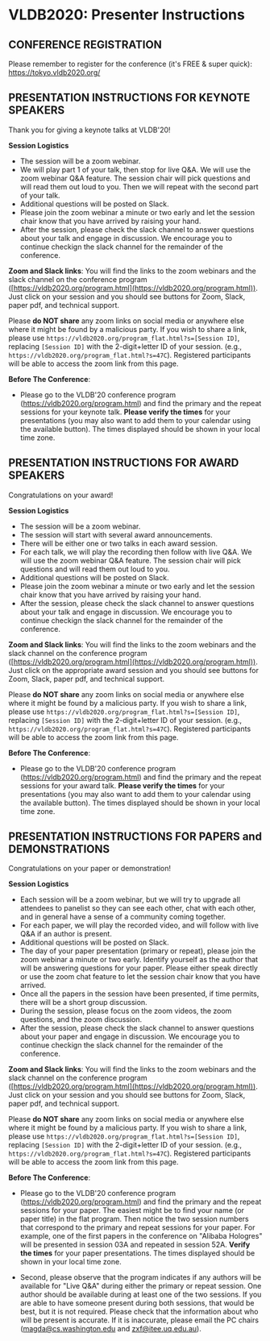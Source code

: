# VLDB2020: Presenter Instructions


## CONFERENCE REGISTRATION

Please remember to register for the conference (it's FREE & super quick):  https://tokyo.vldb2020.org/


## PRESENTATION INSTRUCTIONS FOR KEYNOTE SPEAKERS

Thank you for giving a keynote talks at VLDB'20!

**Session Logistics**
- The session will be a zoom webinar.
- We will play part 1 of your talk, then stop for live Q&A. We will use the zoom webinar Q&A feature. The session chair will pick questions and will read them out loud to you. Then we will repeat with the second part of your talk. 
- Additional questions will be posted on Slack.
- Please join the zoom webinar a minute or two early and let the session chair know that you have arrived by raising your hand.
- After the session, please check the slack channel to answer questions about your talk and engage in discussion. We encourage you to continue
checkign the slack channel for the remainder of the conference.

**Zoom and Slack links**: You will find the links to the zoom webinars and the slack channel on the conference program ([https://vldb2020.org/program.html](https://vldb2020.org/program.html)). Just click on your session and you should see buttons for Zoom, Slack, paper pdf, and technical support. 

Please **do NOT share** any zoom links on social media or anywhere else where it might be found by a malicious party.  If you wish to share a link, please use `https://vldb2020.org/program_flat.html?s=[Session ID]`, replacing `[Session ID]` with the 2-digit+letter ID of your session.  (e.g., `https://vldb2020.org/program_flat.html?s=47C`). Registered participants will be able to access the zoom link from this page.

**Before The Conference**:

- Please go to the VLDB'20 conference program (https://vldb2020.org/program.html) and find the primary and the repeat sessions for your keynote talk. **Please verify the times** for your  presentations (you may also want to add them to your calendar using the available button). The times displayed should be shown in your local time zone.


## PRESENTATION INSTRUCTIONS FOR AWARD SPEAKERS

Congratulations on your award!

**Session Logistics**
- The session will be a zoom webinar.
- The session will start with several award announcements.
- There will be either one or two talks in each award session.
- For each talk, we will play the recording then follow with live Q&A. We will use the zoom webinar Q&A feature. The session chair will pick questions and will read them out loud to you. 
- Additional questions will be posted on Slack.
- Please join the zoom webinar a minute or two early and let the session chair know that you have arrived by raising your hand.
- After the session, please check the slack channel to answer questions about your talk and engage in discussion. We encourage you to continue
checkign the slack channel for the remainder of the conference.

**Zoom and Slack links**: You will find the links to the zoom webinars and the slack channel on the conference program ([https://vldb2020.org/program.html](https://vldb2020.org/program.html)). Just click on the appropriate award session and you should see buttons for Zoom, Slack, paper pdf, and technical support. 

Please **do NOT share** any zoom links on social media or anywhere else where it might be found by a malicious party.  If you wish to share a link, please use `https://vldb2020.org/program_flat.html?s=[Session ID]`, replacing `[Session ID]` with the 2-digit+letter ID of your session.  (e.g., `https://vldb2020.org/program_flat.html?s=47C`). Registered participants will be able to access the zoom link from this page.

**Before The Conference**:

- Please go to the VLDB'20 conference program (https://vldb2020.org/program.html) and find the primary and the repeat sessions for your award talk. **Please verify the times** for your presentations (you may also want to add them to your calendar using the available button). The times displayed should be shown in your local time zone.



## PRESENTATION INSTRUCTIONS FOR PAPERS and DEMONSTRATIONS

Congratulations on your paper or demonstration!

**Session Logistics**
- Each session will be a zoom webinar, but we will try to upgrade all attendees to panelist so they can see each other, chat with each other, and in general have a sense
of a community coming together.
- For each paper, we will play the recorded video, and will follow with live Q&A if an author is present.
- Additional questions will be posted on Slack.
- The day of your paper presentation (primary or repeat), please join the zoom webinar a minute or two early. Identify yourself as the author that will be answering
questions for your paper. Please either speak directly or use the zoom chat feature to let the session chair know that you have arrived.
- Once all the papers in the session have been presented, if time permits, there will be a short group discussion.
- During the session, please focus on the zoom videos, the zoom questions, and the zoom discussion.
- After the session, please check the slack channel to answer questions about your paper and engage in discussion. We encourage you to continue
checkign the slack channel for the remainder of the conference.

**Zoom and Slack links**: You will find the links to the zoom webinars and the slack channel on the conference program ([https://vldb2020.org/program.html](https://vldb2020.org/program.html)). Just click on your session and you should see buttons for Zoom, Slack, paper pdf, and technical support. 

Please **do NOT share** any zoom links on social media or anywhere else where it might be found by a malicious party.  If you wish to share a link, please use `https://vldb2020.org/program_flat.html?s=[Session ID]`, replacing `[Session ID]` with the 2-digit+letter ID of your session.  (e.g., `https://vldb2020.org/program_flat.html?s=47C`). Registered participants will be able to access the zoom link from this page.

**Before The Conference**:

- Please go to the VLDB'20 conference program (https://vldb2020.org/program.html) and find the primary and the repeat sessions for your paper. The easiest might be to find your name (or paper title) 
in the flat program. Then notice the two session numbers that correspond to the primary and repeat sessions for your paper. For example, one of the first papers in the conference on "Alibaba Hologres"
will be presented in session 03A and repeated in session 52A. **Verify the times** for your paper presentations. The times displayed should be shown in your local time zone.

- Second, please observe that the program indicates if any authors will be available for "Live Q&A" during either the primary or repeat session. One author should be
available during at least one of the two sessions. If you are able to have someone present during both sessions, that would be best, but it is not required. Please 
check that the information about who will be present is accurate. If it is inaccurate, please email the PC chairs (magda@cs.washington.edu and zxf@itee.uq.edu.au).


